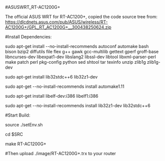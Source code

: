 #ASUSWRT_RT-AC1200G+

The official ASUS WRT for RT-AC1200+, copied the code source tree from: https://dlcdnets.asus.com/pub/ASUS/wireless/RT-AC1200G+/GPL_RT_AC1200G+__300438250624.zip

#Install Dependencies:

sudo apt-get install --no-install-recommends autoconf automake bash bison bzip2 diffutils file flex g++ gawk gcc-multilib gettext gperf groff-base libncurses-dev libexpat1-dev libslang2 libssl-dev libtool libxml-parser-perl make patch perl pkg-config python sed shtool tar texinfo unzip zlib1g zlib1g-dev

sudo apt-get install lib32stdc++6 lib32z1-dev

sudo apt-get --no-install-recommends install automake1.11

sudo apt-get install libelf-dev:i386 libelf1:i386

sudo apt-get --no-install-recommends install lib32z1-dev lib32stdc++6


#Start Build:

source ./setEnv.sh

cd $SRC

make RT-AC1200G+


#Then upload ./image/RT-AC1200G+.trx to your router

